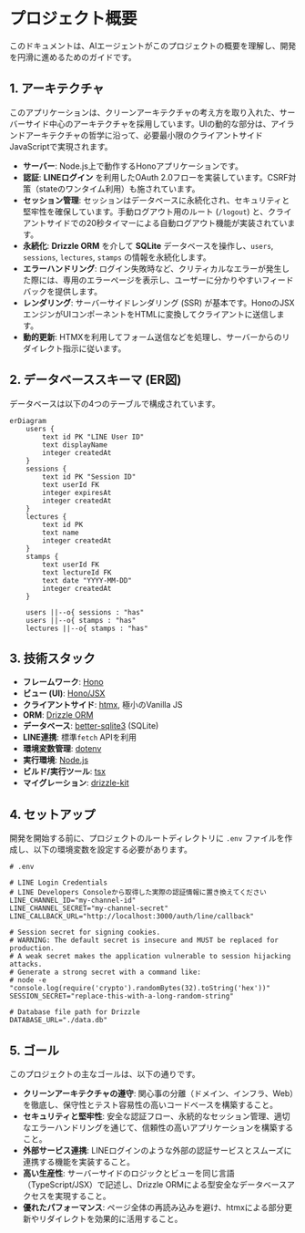 # プロジェクト概要

このドキュメントは、AIエージェントがこのプロジェクトの概要を理解し、開発を円滑に進めるためのガイドです。

## 1. アーキテクチャ

このアプリケーションは、クリーンアーキテクチャの考え方を取り入れた、サーバーサイド中心のアーキテクチャを採用しています。UIの動的な部分は、アイランドアーキテクチャの哲学に沿って、必要最小限のクライアントサイドJavaScriptで実現されます。

- **サーバー**: Node.js上で動作するHonoアプリケーションです。
- **認証**: **LINEログイン** を利用したOAuth 2.0フローを実装しています。CSRF対策（stateのワンタイム利用）も施されています。
- **セッション管理**: セッションはデータベースに永続化され、セキュリティと堅牢性を確保しています。手動ログアウト用のルート (`/logout`) と、クライアントサイドでの20秒タイマーによる自動ログアウト機能が実装されています。
- **永続化**: **Drizzle ORM** を介して **SQLite** データベースを操作し、`users`, `sessions`, `lectures`, `stamps` の情報を永続化します。
- **エラーハンドリング**: ログイン失敗時など、クリティカルなエラーが発生した際には、専用のエラーページを表示し、ユーザーに分かりやすいフィードバックを提供します。
- **レンダリング**: サーバーサイドレンダリング (SSR) が基本です。HonoのJSXエンジンがUIコンポーネントをHTMLに変換してクライアントに送信します。
- **動的更新**: HTMXを利用してフォーム送信などを処理し、サーバーからのリダイレクト指示に従います。

## 2. データベーススキーマ (ER図)

データベースは以下の4つのテーブルで構成されています。

```mermaid
erDiagram
    users {
        text id PK "LINE User ID"
        text displayName
        integer createdAt
    }
    sessions {
        text id PK "Session ID"
        text userId FK
        integer expiresAt
        integer createdAt
    }
    lectures {
        text id PK
        text name
        integer createdAt
    }
    stamps {
        text userId FK
        text lectureId FK
        text date "YYYY-MM-DD"
        integer createdAt
    }

    users ||--o{ sessions : "has"
    users ||--o{ stamps : "has"
    lectures ||--o{ stamps : "has"
```

## 3. 技術スタック

- **フレームワーク**: [Hono](https://hono.dev/)
- **ビュー (UI)**: [Hono/JSX](https://hono.dev/guides/jsx)
- **クライアントサイド**: [htmx](https://htmx.org/), 極小のVanilla JS
- **ORM**: [Drizzle ORM](https://orm.drizzle.team/)
- **データベース**: [better-sqlite3](https://github.com/WiseLibs/better-sqlite3) (SQLite)
- **LINE連携**: 標準`fetch` APIを利用
- **環境変数管理**: [dotenv](https://github.com/motdotla/dotenv)
- **実行環境**: [Node.js](https://nodejs.org/)
- **ビルド/実行ツール**: [tsx](https://github.com/esbuild-kit/tsx)
- **マイグレーション**: [drizzle-kit](https://orm.drizzle.team/kit/overview)

## 4. セットアップ

開発を開始する前に、プロジェクトのルートディレクトリに `.env` ファイルを作成し、以下の環境変数を設定する必要があります。

```env
# .env

# LINE Login Credentials
# LINE Developers Consoleから取得した実際の認証情報に置き換えてください
LINE_CHANNEL_ID="my-channel-id"
LINE_CHANNEL_SECRET="my-channel-secret"
LINE_CALLBACK_URL="http://localhost:3000/auth/line/callback"

# Session secret for signing cookies.
# WARNING: The default secret is insecure and MUST be replaced for production.
# A weak secret makes the application vulnerable to session hijacking attacks.
# Generate a strong secret with a command like:
# node -e "console.log(require('crypto').randomBytes(32).toString('hex'))"
SESSION_SECRET="replace-this-with-a-long-random-string"

# Database file path for Drizzle
DATABASE_URL="./data.db"
```

## 5. ゴール

このプロジェクトの主なゴールは、以下の通りです。

- **クリーンアーキテクチャの遵守**: 関心事の分離（ドメイン、インフラ、Web）を徹底し、保守性とテスト容易性の高いコードベースを構築すること。
- **セキュリティと堅牢性**: 安全な認証フロー、永続的なセッション管理、適切なエラーハンドリングを通じて、信頼性の高いアプリケーションを構築すること。
- **外部サービス連携**: LINEログインのような外部の認証サービスとスムーズに連携する機能を実装すること。
- **高い生産性**: サーバーサイドのロジックとビューを同じ言語（TypeScript/JSX）で記述し、Drizzle ORMによる型安全なデータベースアクセスを実現すること。
- **優れたパフォーマンス**: ページ全体の再読み込みを避け、htmxによる部分更新やリダイレクトを効果的に活用すること。

